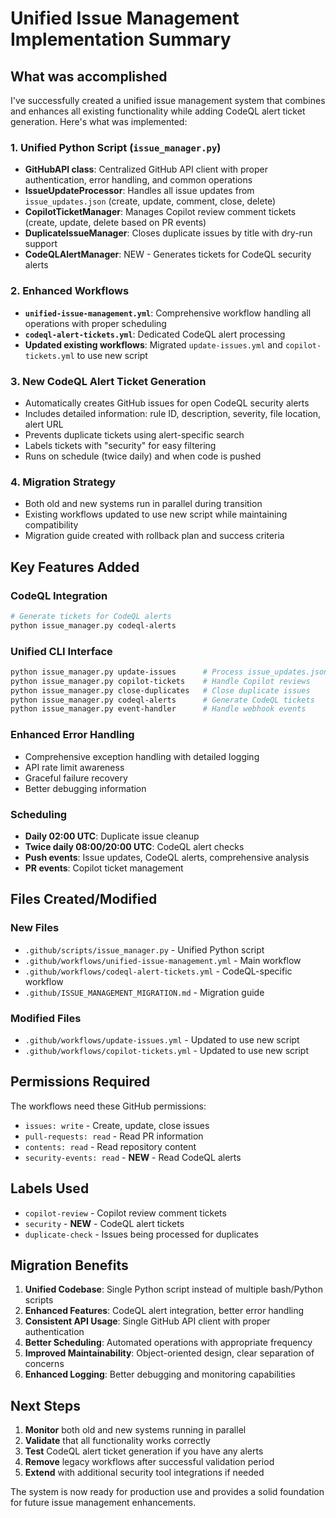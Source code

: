 # Unified Issue Management Implementation Summary

## What was accomplished

I've successfully created a unified issue management system that combines and enhances all existing functionality while adding CodeQL alert ticket generation. Here's what was implemented:

### 1. **Unified Python Script** (`issue_manager.py`)
- **GitHubAPI class**: Centralized GitHub API client with proper authentication, error handling, and common operations
- **IssueUpdateProcessor**: Handles all issue updates from `issue_updates.json` (create, update, comment, close, delete)
- **CopilotTicketManager**: Manages Copilot review comment tickets (create, update, delete based on PR events)
- **DuplicateIssueManager**: Closes duplicate issues by title with dry-run support
- **CodeQLAlertManager**: NEW - Generates tickets for CodeQL security alerts

### 2. **Enhanced Workflows**
- **`unified-issue-management.yml`**: Comprehensive workflow handling all operations with proper scheduling
- **`codeql-alert-tickets.yml`**: Dedicated CodeQL alert processing
- **Updated existing workflows**: Migrated `update-issues.yml` and `copilot-tickets.yml` to use new script

### 3. **New CodeQL Alert Ticket Generation**
- Automatically creates GitHub issues for open CodeQL security alerts
- Includes detailed information: rule ID, description, severity, file location, alert URL
- Prevents duplicate tickets using alert-specific search
- Labels tickets with "security" for easy filtering
- Runs on schedule (twice daily) and when code is pushed

### 4. **Migration Strategy**
- Both old and new systems run in parallel during transition
- Existing workflows updated to use new script while maintaining compatibility
- Migration guide created with rollback plan and success criteria

## Key Features Added

### CodeQL Integration
```bash
# Generate tickets for CodeQL alerts
python issue_manager.py codeql-alerts
```

### Unified CLI Interface
```bash
python issue_manager.py update-issues      # Process issue_updates.json
python issue_manager.py copilot-tickets    # Handle Copilot reviews
python issue_manager.py close-duplicates   # Close duplicate issues
python issue_manager.py codeql-alerts      # Generate CodeQL tickets
python issue_manager.py event-handler      # Handle webhook events
```

### Enhanced Error Handling
- Comprehensive exception handling with detailed logging
- API rate limit awareness
- Graceful failure recovery
- Better debugging information

### Scheduling
- **Daily 02:00 UTC**: Duplicate issue cleanup
- **Twice daily 08:00/20:00 UTC**: CodeQL alert checks
- **Push events**: Issue updates, CodeQL alerts, comprehensive analysis
- **PR events**: Copilot ticket management

## Files Created/Modified

### New Files
- `.github/scripts/issue_manager.py` - Unified Python script
- `.github/workflows/unified-issue-management.yml` - Main workflow
- `.github/workflows/codeql-alert-tickets.yml` - CodeQL-specific workflow
- `.github/ISSUE_MANAGEMENT_MIGRATION.md` - Migration guide

### Modified Files
- `.github/workflows/update-issues.yml` - Updated to use new script
- `.github/workflows/copilot-tickets.yml` - Updated to use new script

## Permissions Required

The workflows need these GitHub permissions:
- `issues: write` - Create, update, close issues
- `pull-requests: read` - Read PR information
- `contents: read` - Read repository content
- `security-events: read` - **NEW** - Read CodeQL alerts

## Labels Used

- `copilot-review` - Copilot review comment tickets
- `security` - **NEW** - CodeQL alert tickets
- `duplicate-check` - Issues being processed for duplicates

## Migration Benefits

1. **Unified Codebase**: Single Python script instead of multiple bash/Python scripts
2. **Enhanced Features**: CodeQL alert integration, better error handling
3. **Consistent API Usage**: Single GitHub API client with proper authentication
4. **Better Scheduling**: Automated operations with appropriate frequency
5. **Improved Maintainability**: Object-oriented design, clear separation of concerns
6. **Enhanced Logging**: Better debugging and monitoring capabilities

## Next Steps

1. **Monitor** both old and new systems running in parallel
2. **Validate** that all functionality works correctly
3. **Test** CodeQL alert ticket generation if you have any alerts
4. **Remove** legacy workflows after successful validation period
5. **Extend** with additional security tool integrations if needed

The system is now ready for production use and provides a solid foundation for future issue management enhancements.

